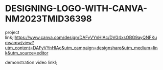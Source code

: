 # DESIGNING-LOGO-WITH-CANVA-NM2023TMID36398

project link;!https://www.canva.com/design/DAFyVYnHlAc/DVG4xsOBG9ayQNFKumsamw/view?utm_content=DAFyVYnHlAc&utm_campaign=designshare&utm_medium=link&utm_source=editor

demonstration video linkl;

